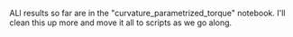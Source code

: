 ALl results so far are in the "curvature_parametrized_torque" notebook. I'll clean this up more and move it all to scripts as we go along.

